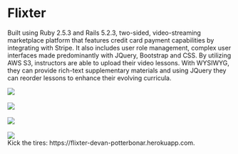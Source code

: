 # Flixter

Built using Ruby 2.5.3 and Rails 5.2.3, two-sided, video-streaming marketplace platform that features credit card payment capabilities by integrating with Stripe. It also includes user role management, complex user interfaces made predominantly with JQuery, Bootstrap and CSS. By utilizing AWS S3, instructors are able to upload their video lessons. With WYSIWYG, they can provide rich-text supplementary materials and using JQuery they can reorder lessons to enhance their evolving curricula.

<img src="https://docs.google.com/uc?id=1a14q8yIxk3GOPkx2R5nnqewnNgCsIEFe" />
<br />
<br />
<img src="http://www.devanpotterbonar.com/assets/flixter-db4a7264587ca39a3565536c0b6711eb8de47d0247195a46be0547ed015c20bd.png" />
<br />
<br />
<img src="https://docs.google.com/uc?id=1PG0Js6kv-xza2k715aaMfUUB5RYzOXp9" />
<br />
<br />
<img src="https://docs.google.com/uc?id=1X3nhXaZBz4vCdtQrwvaxHRfaI6ptohWu" />
<br />
Kick the tires: https://flixter-devan-potterbonar.herokuapp.com.
